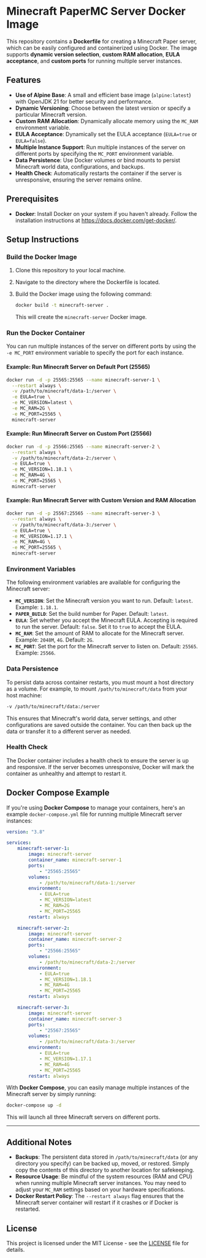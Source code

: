 # Minecraft PaperMC Server Docker Image

This repository contains a **Dockerfile** for creating a Minecraft Paper server, which can be easily configured and containerized using Docker.
The image supports **dynamic version selection**, **custom RAM allocation**, **EULA acceptance**, and **custom ports** for running multiple server instances.

## Features

-   **Use of Alpine Base**: A small and efficient base image (`alpine:latest`) with OpenJDK 21 for better security and performance.
-   **Dynamic Versioning**: Choose between the latest version or specify a particular Minecraft version.
-   **Custom RAM Allocation**: Dynamically allocate memory using the `MC_RAM` environment variable.
-   **EULA Acceptance**: Dynamically set the EULA acceptance (`EULA=true` or `EULA=false`).
-   **Multiple Instance Support**: Run multiple instances of the server on different ports by specifying the `MC_PORT` environment variable.
-   **Data Persistence**: Use Docker volumes or bind mounts to persist Minecraft world data, configurations, and backups.
-   **Health Check**: Automatically restarts the container if the server is unresponsive, ensuring the server remains online.

## Prerequisites

-   **Docker**: Install Docker on your system if you haven't already. Follow the installation instructions at https://docs.docker.com/get-docker/.

## Setup Instructions

### Build the Docker Image

1. Clone this repository to your local machine.
2. Navigate to the directory where the Dockerfile is located.
3. Build the Docker image using the following command:

    ```bash
    docker build -t minecraft-server .
    ```

    This will create the `minecraft-server` Docker image.

### Run the Docker Container

You can run multiple instances of the server on different ports by using the `-e MC_PORT` environment variable to specify the port for each instance.

#### Example: Run Minecraft Server on Default Port (25565)

```bash
docker run -d -p 25565:25565 --name minecraft-server-1 \
  --restart always \
  -v /path/to/minecraft/data-1:/server \
  -e EULA=true \
  -e MC_VERSION=latest \
  -e MC_RAM=2G \
  -e MC_PORT=25565 \
  minecraft-server
```

#### Example: Run Minecraft Server on Custom Port (25566)

```bash
docker run -d -p 25566:25565 --name minecraft-server-2 \
  --restart always \
  -v /path/to/minecraft/data-2:/server \
  -e EULA=true \
  -e MC_VERSION=1.18.1 \
  -e MC_RAM=4G \
  -e MC_PORT=25565 \
  minecraft-server
```

#### Example: Run Minecraft Server with Custom Version and RAM Allocation

```bash
docker run -d -p 25567:25565 --name minecraft-server-3 \
  --restart always \
  -v /path/to/minecraft/data-3:/server \
  -e EULA=true \
  -e MC_VERSION=1.17.1 \
  -e MC_RAM=4G \
  -e MC_PORT=25565 \
  minecraft-server
```

### Environment Variables

The following environment variables are available for configuring the Minecraft server:

-   **`MC_VERSION`**: Set the Minecraft version you want to run. Default: `latest`. Example: `1.18.1`.
-   **`PAPER_BUILD`**: Set the build number for Paper. Default: `latest`.
-   **`EULA`**: Set whether you accept the Minecraft EULA. Accepting is required to run the server. Default: `false`. Set it to `true` to accept the EULA.
-   **`MC_RAM`**: Set the amount of RAM to allocate for the Minecraft server. Example: `2048M`, `4G`. Default: `2G`.
-   **`MC_PORT`**: Set the port for the Minecraft server to listen on. Default: `25565`. Example: `25566`.

### Data Persistence

To persist data across container restarts, you must mount a host directory as a volume. For example, to mount `/path/to/minecraft/data` from your host machine:

```bash
-v /path/to/minecraft/data:/server
```

This ensures that Minecraft's world data, server settings, and other configurations are saved outside the container. You can then back up the data or transfer it to a different server as needed.

### Health Check

The Docker container includes a health check to ensure the server is up and responsive. If the server becomes unresponsive, Docker will mark the container as unhealthy and attempt to restart it.

## Docker Compose Example

If you're using **Docker Compose** to manage your containers, here's an example `docker-compose.yml` file for running multiple Minecraft server instances:

```yaml
version: "3.8"

services:
    minecraft-server-1:
        image: minecraft-server
        container_name: minecraft-server-1
        ports:
            - "25565:25565"
        volumes:
            - /path/to/minecraft/data-1:/server
        environment:
            - EULA=true
            - MC_VERSION=latest
            - MC_RAM=2G
            - MC_PORT=25565
        restart: always

    minecraft-server-2:
        image: minecraft-server
        container_name: minecraft-server-2
        ports:
            - "25566:25565"
        volumes:
            - /path/to/minecraft/data-2:/server
        environment:
            - EULA=true
            - MC_VERSION=1.18.1
            - MC_RAM=4G
            - MC_PORT=25565
        restart: always

    minecraft-server-3:
        image: minecraft-server
        container_name: minecraft-server-3
        ports:
            - "25567:25565"
        volumes:
            - /path/to/minecraft/data-3:/server
        environment:
            - EULA=true
            - MC_VERSION=1.17.1
            - MC_RAM=4G
            - MC_PORT=25565
        restart: always
```

With **Docker Compose**, you can easily manage multiple instances of the Minecraft server by simply running:

```bash
docker-compose up -d
```

This will launch all three Minecraft servers on different ports.

---

## Additional Notes

-   **Backups**: The persistent data stored in `/path/to/minecraft/data` (or any directory you specify) can be backed up, moved, or restored. Simply copy the contents of this directory to another location for safekeeping.
-   **Resource Usage**: Be mindful of the system resources (RAM and CPU) when running multiple Minecraft server instances. You may need to adjust your `MC_RAM` settings based on your hardware specifications.
-   **Docker Restart Policy**: The `--restart always` flag ensures that the Minecraft server container will restart if it crashes or if Docker is restarted.

## License

This project is licensed under the MIT License - see the [LICENSE](LICENSE) file for details.
